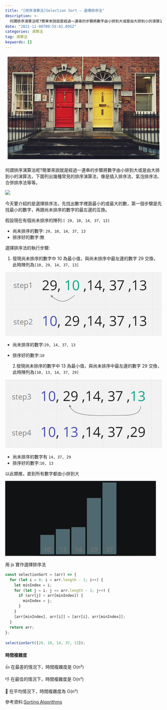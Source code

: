 ```yaml
---
title: "[排序演算法]Selection Sort — 選擇排序法"
description: >-
  何謂排序演算法呢?簡單來說就是經過一連串的步驟將數字由小排到大或是由大排到小的演算法，下圖列出幾種常見的排序演算法，像是插入排序法、氣泡排序法、合併排序法等等。
date: "2021-11-08T09:55:41.095Z"
categories: 演算法
tag: 演算法
keywords: []
---
```


![](/img/1__PfiVmotYEyxtz2OKg1RBTQ.jpeg)

何謂排序演算法呢?簡單來說就是經過一連串的步驟將數字由小排到大或是由大排到小的演算法，下圖列出幾種常見的排序演算法，像是插入排序法、氣泡排序法、合併排序法等等。

![](/img/1__mpmbmlnUGuySa9umM5oTiw.gif)

今天要介紹的是選擇排序法，先找出數字裡面最小的或最大的數，第一個步驟是先找最小的數字，再跟尚未排序的數字的最左邊的互換。

假設現在有個尚未排序的陣列:`[ 29, 10, 14, 37, 13]`

- 尚未排序的數字: `29, 10, 14, 37, 13`
- 排序好的數字:無

選擇排序法的執行步驟:

1.  發現尚未排序的數字中 10 為最小值，與尚未排序中最左邊的數字 29 交換，此時陣列為`[10, 29, 14, 37, 13]`

![](/img/1__vtRkhQVIPCzp3aDm1zPgmA.png)

- 尚未排序的數字:`29, 14, 37, 13`
- 排序好的數字:`10`

  2.發現尚未排序的數字中 13 為最小值，與尚未排序中最左邊的數字 29 交換，此時陣列為`[10, 13, 14, 37, 29]`

![](/img/1__9Si7gDIeJOiqWYVWB1ACKQ.png)

- 尚未排序的數字有 `14, 37, 29`
- 排序好的數字:`10, 13`

以此類推，直到所有數字都由小排到大

![](/img/1__dQqcLbRo8lR0bKNwN8k3SQ.gif)

用 js 實作選擇排序法

```javascript
const selectionSort = (arr) => {
  for (let i = 0; i < arr.length - 1; i++) {
    let minIndex = i;
    for (let j = i; j <= arr.length - 1; j++) {
      if (arr[j] < arr[minIndex]) {
        minIndex = j;
      }
    }
    [arr[minIndex], arr[i]] = [arr[i], arr[minIndex]];
  }
  return arr;
};

selectionSort([29, 10, 14, 37, 13]);
```

#### 時間複雜度

👍 在最差的情況下，時間複雜度是 O(n²)

👎 在最佳的情況下，時間複雜度是 O(n²)

🤚 在平均情況下，時間複雜度為 O(n²)

參考資料:[Sorting Algorithms](https://dev.to/edwardcashmere/sorting-algorithms-2541)
